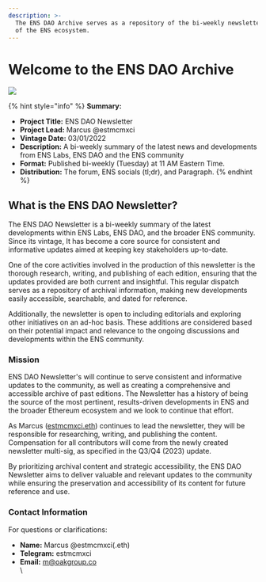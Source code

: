 ```yaml
---
description: >-
  The ENS DAO Archive serves as a repository of the bi-weekly newsletter digest
  of the ENS ecosystem.
---
```


# Welcome to the ENS DAO Archive

![](https://github.com/estmcmxci/ens-dao-newsletter/assets/81047229/f1878b39-4d56-4f66-b46a-e359901cef2f)

{% hint style="info" %}
**Summary:**

* **Project Title:** ENS DAO Newsletter
* **Project Lead:** Marcus @estmcmxci
* **Vintage Date:** 03/01/2022
* **Description:** A bi-weekly summary of the latest news and developments from ENS Labs, ENS DAO and the ENS community
* **Format:** Published bi-weekly (Tuesday) at 11 AM Eastern Time.
* **Distribution:** The forum, ENS socials (tl;dr), and Paragraph.
{% endhint %}

## What is the ENS DAO Newsletter?

The ENS DAO Newsletter is a bi-weekly summary of the latest developments within ENS Labs, ENS DAO, and the broader ENS community. Since its vintage, It has become a core source for consistent and informative updates aimed at keeping key stakeholders up-to-date.

One of the core activities involved in the production of this newsletter is the thorough research, writing, and publishing of each edition, ensuring that the updates provided are both current and insightful. This regular dispatch serves as a repository of archival information, making new developments easily accessible, searchable, and dated for reference.

Additionally, the newsletter is open to including editorials and exploring other initiatives on an ad-hoc basis. These additions are considered based on their potential impact and relevance to the ongoing discussions and developments within the ENS community.



### Mission

ENS DAO Newsletter's will continue to serve consistent and informative updates to the community, as well as creating a comprehensive and accessible archive of past editions. The Newsletter has a history of being the source of the most pertinent, results-driven developments in ENS and the broader Ethereum ecosystem and we look to continue that effort.

As Marcus ([estmcmxci.eth](https://ens.app/estmcmxci.eth)) continues to lead the newsletter, they will be responsible for researching, writing, and publishing the content. Compensation for all contributors will come from the newly created newsletter multi-sig, as specified in the Q3/Q4 (2023) update.

By prioritizing archival content and strategic accessibility, the ENS DAO Newsletter aims to deliver valuable and relevant updates to the community while ensuring the preservation and accessibility of its content for future reference and use.



### Contact Information

For questions or clarifications:

* **Name:** Marcus @estmcmxci(.eth)
* **Telegram:** estmcmxci
* **Email:** m@oakgroup.co\
  \


##
